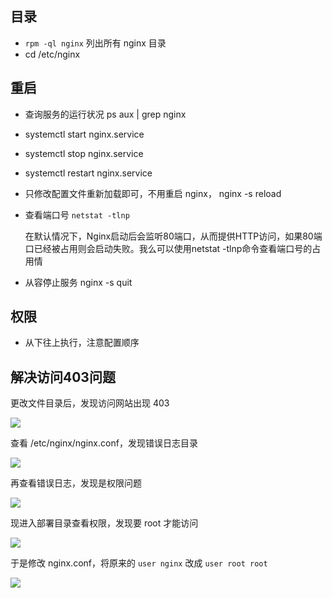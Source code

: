 ## 目录
- `rpm -ql nginx` 列出所有 nginx 目录
- cd /etc/nginx


## 重启
- 查询服务的运行状况 ps aux | grep nginx
- systemctl start nginx.service
- systemctl stop nginx.service
- systemctl restart nginx.service
- 只修改配置文件重新加载即可，不用重启 nginx， nginx -s reload
- 查看端口号 `netstat -tlnp`

	在默认情况下，Nginx启动后会监听80端口，从而提供HTTP访问，如果80端口已经被占用则会启动失败。我么可以使用netstat -tlnp命令查看端口号的占用情

- 从容停止服务 nginx -s quit

## 权限
- 从下往上执行，注意配置顺序

## 解决访问403问题
更改文件目录后，发现访问网站出现 403

![](http://ww3.sinaimg.cn/large/006tNc79gy1g4icxt5j1cj30fj09i0td.jpg)
	
查看 /etc/nginx/nginx.conf，发现错误日志目录
	
![](http://ww2.sinaimg.cn/large/006tNc79gy1g4iczhp0sdj30fn0b6jsa.jpg)
	
再查看错误日志，发现是权限问题
	
![](http://ww4.sinaimg.cn/large/006tNc79gy1g4id0syamuj30tu090dip.jpg)
	
现进入部署目录查看权限，发现要 root 才能访问
	
![](http://ww3.sinaimg.cn/large/006tNc79gy1g4id2h61cfj30l108nwf6.jpg)
	
于是修改 nginx.conf，将原来的 `user nginx` 改成 `user root root`
	
![](http://ww1.sinaimg.cn/large/006tNc79gy1g4id4h37frj30ns09bmy1.jpg)


